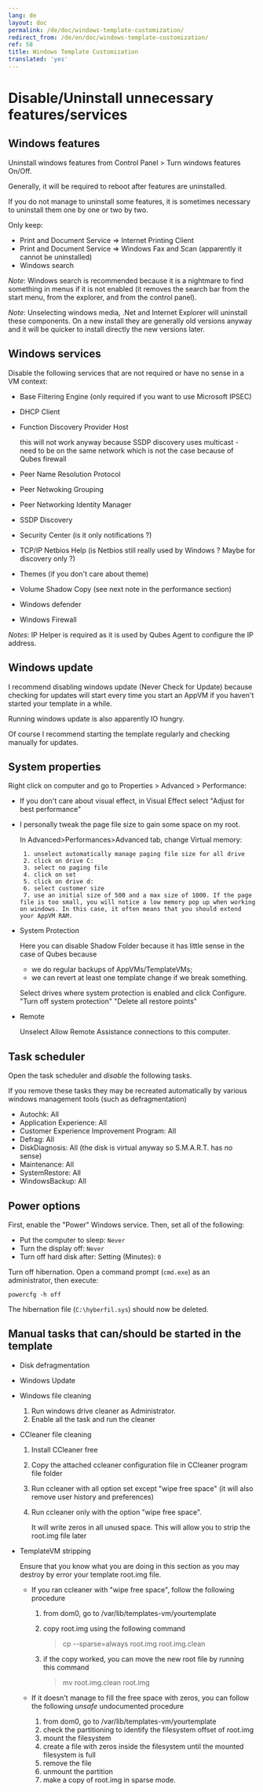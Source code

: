 ```yaml
---
lang: de
layout: doc
permalink: /de/doc/windows-template-customization/
redirect_from: /de/en/doc/windows-template-customization/
ref: 58
title: Windows Template Customization
translated: 'yes'
---
```


Disable/Uninstall unnecessary features/services
=============================

Windows features
----------------------------

Uninstall windows features from Control Panel > Turn windows features On/Off.

Generally, it will be required to reboot after features are uninstalled.

If you do not manage to uninstall some features, it is sometimes necessary to uninstall them one by one or two by two.

Only keep:

 * Print and Document Service => Internet Printing Client
 * Print and Document Service => Windows Fax and Scan (apparently it cannot be uninstalled)
 * Windows search

*Note*: Windows search is recommended because it is a nightmare to find something in menus if it is not enabled (it removes the search bar from the start menu, from the explorer, and from the control panel).

*Note*: Unselecting windows media, .Net and Internet Explorer will uninstall these components. On a new install they are generally old versions anyway and it will be quicker to install directly the new versions later.

Windows services
---------------------------

Disable the following services that are not required or have no sense in a VM context:

 * Base Filtering Engine (only required if you want to use Microsoft IPSEC)
 * DHCP Client
 * Function Discovery Provider Host

    this will not work anyway because SSDP discovery uses multicast - need to be on the same network which is not the case because of Qubes firewall
 * Peer Name Resolution Protocol
 * Peer Netwoking Grouping
 * Peer Networking Identity Manager
 * SSDP Discovery
 * Security Center (is it only notifications ?)
 * TCP/IP Netbios Help (is Netbios still really used by Windows ? Maybe for discovery only ?)
 * Themes (if you don't care about theme)
 * Volume Shadow Copy (see next note in the performance section)
 * Windows defender
 * Windows Firewall

*Notes*: IP Helper is required as it is used by Qubes Agent to configure the IP address.

Windows update
--------------------------

I recommend disabling windows update (Never Check for Update) because checking for updates will start every time you start an AppVM if you haven't started your template in a while.

Running windows update is also apparently IO hungry.

Of course I recommend starting the template regularly and checking manually for updates.

System properties
---------------------------

Right click on computer and go to Properties > Advanced > Performance:

 * If you don't care about visual effect, in Visual Effect select "Adjust for best performance"
 * I personally tweak the page file size to gain some space on my root.

    In Advanced>Performances>Advanced tab, change Virtual memory:

        1. unselect automatically manage paging file size for all drive
        2. click on drive C:
        3. select no paging file
        4. click on set
        5. click on drive d:
        6. select customer size
        7. use an initial size of 500 and a max size of 1000. If the page file is too small, you will notice a low memory pop up when working on windows. In this case, it often means that you should extend your AppVM RAM.

 * System Protection

    Here you can disable Shadow Folder because it has little sense in the case of Qubes because

      * we do regular backups of AppVMs/TemplateVMs;
      * we can revert at least one template change if we break something.

    Select drives where system protection is enabled and click Configure. "Turn off system protection" "Delete all restore points"

 * Remote

    Unselect Allow Remote Assistance connections to this computer.

Task scheduler
-----------------------

Open the task scheduler and *disable* the following tasks.

If you remove these tasks they may be recreated automatically by various windows management tools (such as defragmentation)

 * Autochk: All
 * Application Experience: All
 * Customer Experience Improvement Program: All
 * Defrag: All
 * DiskDiagnosis: All (the disk is virtual anyway so S.M.A.R.T. has no sense)
 * Maintenance: All
 * SystemRestore: All
 * WindowsBackup: All

Power options
-------------

First, enable the "Power" Windows service. Then, set all of the following:

 * Put the computer to sleep: `Never`
 * Turn the display off: `Never`
 * Turn off hard disk after: Setting (Minutes): `0`

Turn off hibernation. Open a command prompt (`cmd.exe`) as an administrator,
then execute:

    powercfg -h off

The hibernation file (`C:\hyberfil.sys`) should now be deleted.

Manual tasks that can/should be started in the template
-------------------------------------------------------

 * Disk defragmentation

 * Windows Update

 * Windows file cleaning
    1. Run windows drive cleaner as Administrator.
    2. Enable all the task and run the cleaner

 * CCleaner file cleaning
    1. Install CCleaner free
    2. Copy the attached ccleaner configuration file in CCleaner program file folder
    3. Run ccleaner with all option set except "wipe free space" (it will also remove user history and preferences)
    4. Run ccleaner only with the option "wipe free space".

        It will write zeros in all unused space. This will allow you to strip the root.img file later

 * TemplateVM stripping

    Ensure that you know what you are doing in this section as you may destroy by error your template root.img file.

    * If you ran ccleaner with "wipe free space", follow the following procedure

        1. from dom0, go to /var/lib/templates-vm/yourtemplate

        2. copy root.img using the following command

            > cp --sparse=always root.img root.img.clean

        3. if the copy worked, you can move the new root file by running this command

            > mv root.img.clean root.img

    * If it doesn't manage to fill the free space with zeros, you can follow the following *unsafe* undocumented procedure

        1. from dom0, go to /var/lib/templates-vm/yourtemplate
        2. check the partitioning to identify the filesystem offset of root.img
        3. mount the filesystem
        4. create a file with zeros inside the filesystem until the mounted filesystem is full
        5. remove the file
        6. unmount the partition
        7. make a copy of root.img in sparse mode.